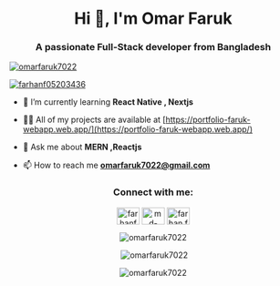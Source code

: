 <h1 align="center">Hi 👋, I'm Omar Faruk</h1>
<h3 align="center">A passionate Full-Stack developer from Bangladesh</h3>


<p align="left"> <a href="https://github.com/ryo-ma/github-profile-trophy"><img src="https://github-profile-trophy.vercel.app/?username=omarfaruk7022" alt="omarfaruk7022" /></a> </p>

<p align="left"> <a href="https://twitter.com/farhanf05203436" target="blank"><img src="https://img.shields.io/twitter/follow/farhanf05203436?logo=twitter&style=for-the-badge" alt="farhanf05203436" /></a> </p>

- 🌱 I’m currently learning **React Native , Nextjs**

- 👨‍💻 All of my projects are available at [https://portfolio-faruk-webapp.web.app/](https://portfolio-faruk-webapp.web.app/)

- 💬 Ask me about **MERN ,Reactjs**

- 📫 How to reach me **omarfaruk7022@gmail.com**


<h3 align="center">Connect with me:</h3>
<p align="center">
<a href="https://twitter.com/farhanf05203436" target="blank"><img align="center" src="https://raw.githubusercontent.com/rahuldkjain/github-profile-readme-generator/master/src/images/icons/Social/twitter.svg" alt="farhanf05203436" height="30" width="40" /></a>
<a href="https://linkedin.com/in/md-omar-faruk7022/" target="blank"><img align="center" src="https://raw.githubusercontent.com/rahuldkjain/github-profile-readme-generator/master/src/images/icons/Social/linked-in-alt.svg" alt="md-omar-faruk7022/" height="30" width="40" /></a>
<a href="https://fb.com/omar.faruk.7022" target="blank"><img align="center" src="https://raw.githubusercontent.com/rahuldkjain/github-profile-readme-generator/master/src/images/icons/Social/facebook.svg" alt="farhan.faruk.9022" height="30" width="40" /></a>
</p>

<p align="center"><img  src="https://github-readme-stats.vercel.app/api/top-langs?username=omarfaruk7022&show_icons=true&locale=en&layout=compact" alt="omarfaruk7022" /></p>

<p align="center" >&nbsp;<img src="https://github-readme-stats.vercel.app/api?username=omarfaruk7022&show_icons=true&locale=en" alt="omarfaruk7022" /></p>

<p align="center"><img  src="https://github-readme-streak-stats.herokuapp.com/?user=omarfaruk7022&" alt="omarfaruk7022" /></p>
